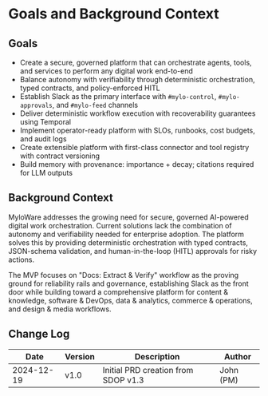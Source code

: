 # Goals and Background Context

## Goals

- Create a secure, governed platform that can orchestrate agents, tools, and services to perform any digital work end-to-end
- Balance autonomy with verifiability through deterministic orchestration, typed contracts, and policy-enforced HITL
- Establish Slack as the primary interface with `#mylo-control`, `#mylo-approvals`, and `#mylo-feed` channels
- Deliver deterministic workflow execution with recoverability guarantees using Temporal
- Implement operator-ready platform with SLOs, runbooks, cost budgets, and audit logs
- Create extensible platform with first-class connector and tool registry with contract versioning
- Build memory with provenance: importance + decay; citations required for LLM outputs

## Background Context

MyloWare addresses the growing need for secure, governed AI-powered digital work orchestration. Current solutions lack the combination of autonomy and verifiability needed for enterprise adoption. The platform solves this by providing deterministic orchestration with typed contracts, JSON-schema validation, and human-in-the-loop (HITL) approvals for risky actions.

The MVP focuses on "Docs: Extract & Verify" workflow as the proving ground for reliability rails and governance, establishing Slack as the front door while building toward a comprehensive platform for content & knowledge, software & DevOps, data & analytics, commerce & operations, and design & media workflows.

## Change Log

| Date       | Version | Description                         | Author    |
| ---------- | ------- | ----------------------------------- | --------- |
| 2024-12-19 | v1.0    | Initial PRD creation from SDOP v1.3 | John (PM) |
